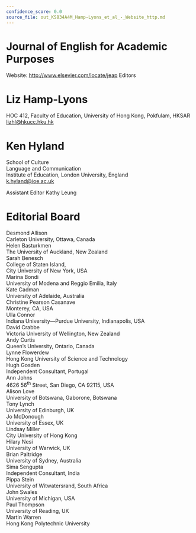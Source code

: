 ```yaml
---
confidence_score: 0.0
source_file: out_KS834A4M_Hamp-Lyons_et_al_-_Website_http.md
---
```


# Journal of English for Academic Purposes

Website: http://www.elsevier.com/locate/jeap Editors

# Liz Hamp-Lyons

HOC 412, Faculty of Education, University of Hong Kong, Pokfulam, HKSAR lizhl@hkucc.hku.hk

# Ken Hyland

School of Culture   
Language and Communication   
Institute of Education, London University, England   
k.hyland@ioe.ac.uk

Assistant Editor Kathy Leung

# Editorial Board

Desmond Allison   
Carleton University, Ottawa, Canada   
Helen Basturkmen   
The University of Auckland, New Zealand   
Sarah Benesch   
College of Staten Island,   
City University of New York, USA   
Marina Bondi   
University of Modena and Reggio Emilia, Italy   
Kate Cadman   
University of Adelaide, Australia   
Christine Pearson Casanave   
Monterey, CA, USA   
Ulla Connor   
Indiana University—Purdue University, Indianapolis, USA   
David Crabbe   
Victoria University of Wellington, New Zealand   
Andy Curtis   
Queen’s University, Ontario, Canada   
Lynne Flowerdew   
Hong Kong University of Science and Technology   
Hugh Gosden   
Independent Consultant, Portugal   
Ann Johns   
$4 6 2 6 ~ 5 6 ^ { \mathrm { t h } }$ Street, San Diego, CA 92115, USA   
Alison Love   
University of Botswana, Gaborone, Botswana   
Tony Lynch   
University of Edinburgh, UK   
Jo McDonough   
University of Essex, UK   
Lindsay Miller   
City University of Hong Kong   
Hilary Nesi   
University of Warwick, UK   
Brian Paltridge   
University of Sydney, Australia   
Sima Sengupta   
Independent Consultant, India   
Pippa Stein   
University of Witwatersrand, South Africa   
John Swales   
University of Michigan, USA   
Paul Thompson   
University of Reading, UK   
Martin Warren   
Hong Kong Polytechnic University